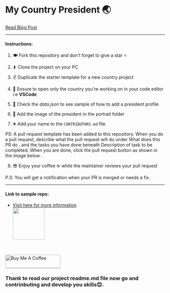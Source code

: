 # My Country President 🌏

[Read Blog Post](https://unclebigbay.com/open-source-project-for-everyone)

<hr />

#### Instructions:

1. 🍽 Fork this repository and don't forget to give a star ⭐

2. ⬇ Clone the project on your PC   

3. ✌ Duplicate the starter template for a new country project   

4. 🙏 Ensure to open only the country you're working on in your code editor i.e **VSCode**   

5. 👨‍ Check the _data.json_ to see sample of how to add a president profile   

6. 👤 Add the image of the president in the portrait folder   

7. ➕ Add your name to the `CONTRIBUTORS.md` file   

  PS: A pull request template has been added to this repository. When you do a pull request, describe what the pull request will do under What does this PR do , and the tasks   you have done beneath Description of task to be completed. When you are done, click the pull request button as shown in the image below.

8. 😎 Enjoy your coffee ☕ while the maintainer reviews your pull request

P.S: You will get a notification when your PR is merged or needs a fix.


<hr />

#### Link to sample repo:
- <a href="https://github.com/unclebay143/nigeria-presidents">Visit here for more information <br> <img src="https://user-images.githubusercontent.com/58919619/135591298-34af9d47-95a4-49c3-83db-d159a7be12cf.png" width="100" ></a>

<br>

<a href="https://www.buymeacoffee.com/unclebigbay" target="_blank"><img src="https://www.buymeacoffee.com/assets/img/custom_images/orange_img.png" alt="Buy Me A Coffee" style="height: 41px !important;width: 174px !important;box-shadow: 0px 3px 2px 0px rgba(190, 190, 190, 0.5) !important;-webkit-box-shadow: 0px 3px 2px 0px rgba(190, 190, 190, 0.5) !important;" ></a>

### Thank to read our project readme.md file now go and contrinbuting and develop you skills😊.
